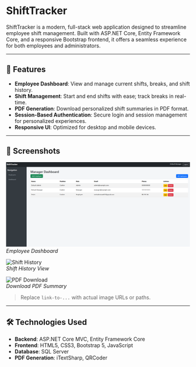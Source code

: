 # ShiftTracker

ShiftTracker is a modern, full-stack web application designed to streamline employee shift management. Built with ASP.NET Core, Entity Framework Core, and a responsive Bootstrap frontend, it offers a seamless experience for both employees and administrators.

---

## 🚀 Features

- **Employee Dashboard**: View and manage current shifts, breaks, and shift history.
- **Shift Management**: Start and end shifts with ease; track breaks in real-time.
- **PDF Generation**: Download personalized shift summaries in PDF format.
- **Session-Based Authentication**: Secure login and session management for personalized experiences.
- **Responsive UI**: Optimized for desktop and mobile devices.

---

## 📸 Screenshots

![Dashboard](images/Dashboard.png)  
*Employee Dashboard*

![Shift History](link-to-shift-history-screenshot)  
*Shift History View*

![PDF Download](link-to-pdf-download-screenshot)  
*Download PDF Summary*

> Replace `link-to-...` with actual image URLs or paths.

---

## 🛠️ Technologies Used

- **Backend**: ASP.NET Core MVC, Entity Framework Core
- **Frontend**: HTML5, CSS3, Bootstrap 5, JavaScript
- **Database**: SQL Server
- **PDF Generation**: iTextSharp, QRCoder
